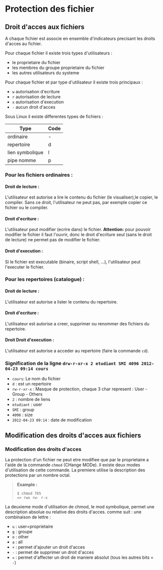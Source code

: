 # Protection des fichier

## Droit d'acces aux fichiers

A chaque fichier est associe en ensemble d'indicateurs precisant les droits
d'acces au fichier.

Pour chaque fichier il existe trois types d'utilisateurs :

- le proprietaire du fichier
- les membres du groupe proprietaire du fichier
- les autres utilisateurs du systeme

Pour chaque fichier et par type d'utilisateur il existe trois principaux :

- `w` autorisation d'ecriture
- `r` autorisation de lecture
- `x` autorisation d'execution
- `-` aucun droit d'acces

Sous Linux il existe differentes types de fichiers :

| Type              | Code  |
|-------------------|-------|
|ordinaire          | -     |
|repertoire         | d     |
|lien symbolique    | l     |
|pipe nomme         | p     |

### Pour les fichiers ordinaires :

#### Droit de lecture :

L'utilisateur est autorise a lire le contenu du fichier (le visualiser),le
copier, le compiler. Sans ce droit, l'utilisateur ne peut pas, par exemple
copier ce fichier ou le compiler.

#### Droit d'ecriture :

L'utilisateur peut modifier (ecrire dans) le fichier.
**Attention:** pour pouvoir modifier le fichier il faut l'ouvrir, donc le droit
d'ecriture seul (sans le droit de lecture) ne permet pas de modifier le fichier.

#### Droit d'execution :

Si le fichier est executable (binaire, script shell, ...), l'utilisateur peut
l'executer le fichier.


### Pour les repertoires (catalogue) :

#### Droit de lecture :

L'utilisateur est autorise a lister le contenu du repertoire.

#### Droit d'ecriture :

L'utilisateur est autorise a creer, supprimer ou renommer des fichiers du repertoire.

#### Droit Droit d'execution :

L'utilisateur est autorise a acceder au repertoire (faire la commande `cd`).

### Signification de la ligne `drw-r-xr-x 2 etudiant SMI 4096 2012-04-23 09:14 cours`

- `cours`: Le nom du fichier
- `d` : est un repertoire
- `rw-r-xr-x` : Masque de protection, chaque 3 char represent : User - Group - Others
- `2` : nombre de liens
- `etudiant` : user
- `SMI` : group
- `4096` : size
- `2012-04-23 09:14` : date de modification

## Modification des droits d'acces aux fichiers

### Modification des droits d'acces

La protection d'un fichier ne peut etre modifiee que par le proprietaire a
l'aide de la commande `chmod` (CHange MODe). Il existe deux modes d'utilisation
de cette commande. La premiere utilise la description des protections par un
nombre octal.

> **Example :**
> ```
> $ chmod 765
> => rwx rw- r-x
> ```

La deuxieme mode d'utilisation de chmod, le mod symbolique, permet une description
absolue ou relative des droits d'acces. comme suit :
une combinaison de lettre :

- `u` : user=proprietaire
- `g` : groupe
- `o` : other
- `a` : all
- `+` : permet d'ajouter un droit d'acces
- `-` : permet de supprimer un droit d'acces
- `=` : permet d'affecter un droit de maniere absolut (tous les autres bits = `-`)
